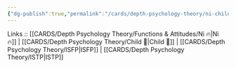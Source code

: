 ```yaml
---
{"dg-publish":true,"permalink":"/cards/depth-psychology-theory/ni-child/","created":"2023-01-05T12:11:57.717+01:00","updated":"2023-03-09T10:07:10.328+01:00"}
---
```


Links :: [[CARDS/Depth Psychology Theory/Functions & Attitudes/Ni 🔥\|Ni 🔥]] | [[CARDS/Depth Psychology Theory/Child 👼\|Child 👼]] | [[CARDS/Depth Psychology Theory/ISFP\|ISFP]] | [[CARDS/Depth Psychology Theory/ISTP\|ISTP]]

